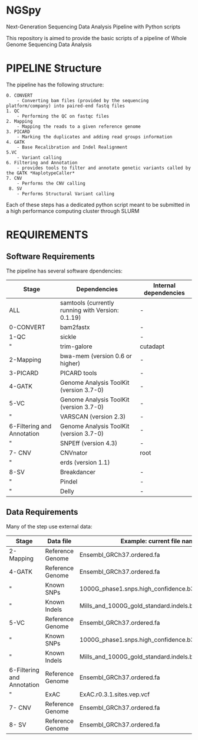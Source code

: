 # NGSpy


Next-Generation Sequencing Data Analysis Pipeline with Python scripts


This repository is aimed to provide the basic scripts of a pipeline of Whole Genome Sequencing Data Analysis

# PIPELINE Structure

The pipeline has the following structure:

    0. CONVERT
        - Converting bam files (provided by the sequencing platform/company) into paired-end fastq files
    1. QC
        - Performing the QC on fastqc files
    2. Mapping
        - Mapping the reads to a given reference genome
    3. PICARD
        - Marking the duplicates and adding read groups information
    4. GATK
        - Base Recalibration and Indel Realignment
    5.VC
        - Variant calling
    6. Filtering and Annotation
        - provides tools to filter and annotate genetic variants called by the GATK *HaplotypeCaller*
    7. CNV
        - Performs the CNV calling
     8. SV
        - Performs Structural Variant calling
    

Each of these steps has a dedicated python script meant to be submitted in a high performance computing cluster through SLURM


# REQUIREMENTS


## Software Requirements

The pipeline has several software dpendencies:

Stage | Dependencies    | Internal dependencies
------------ | -------------| ---------------
ALL | samtools (currently running with Version: 0.1.19)|  -     
0-CONVERT | bam2fastx |     -       
1-QC      | sickle |       -       
   "     | trim-galore | cutadapt
2-Mapping | bwa-mem (version 0.6 or higher)|     -       
3-PICARD | PICARD tools |     -     
4-GATK | Genome Analysis ToolKit (version 3.7-0)|    -    
5-VC | Genome Analysis ToolKit (version 3.7-0)|    -
  "  | VARSCAN (version 2.3)|   -
6-Filtering and Annotation | Genome Analysis ToolKit (version 3.7-0)|    -
" |SNPEff (version 4.3) | - 
7- CNV | CNVnator | root
" |erds (version 1.1)|
8-SV | Breakdancer | - 
" | Pindel | -
" | Delly | - 


## Data Requirements

Many of the step use external data:


Stage | Data file    | Example: current file name 
------------ | -------------| -------------
2-Mapping | Reference Genome| Ensembl_GRCh37.ordered.fa
4-GATK | Reference Genome| Ensembl_GRCh37.ordered.fa
"      | Known SNPs | 1000G_phase1.snps.high_confidence.b37.sorted.vcf.gz
"      | Known Indels | Mills_and_1000G_gold_standard.indels.b37.sorted.vcf.gz
5-VC | Reference Genome| Ensembl_GRCh37.ordered.fa
"      | Known SNPs | 1000G_phase1.snps.high_confidence.b37.sorted.vcf.gz
"      | Known Indels | Mills_and_1000G_gold_standard.indels.b37.sorted.vcf.gz
6-Filtering and Annotation | Reference Genome| Ensembl_GRCh37.ordered.fa
"      | ExAC | ExAC.r0.3.1.sites.vep.vcf
7- CNV | Reference Genome| Ensembl_GRCh37.ordered.fa
8- SV | Reference Genome| Ensembl_GRCh37.ordered.fa

